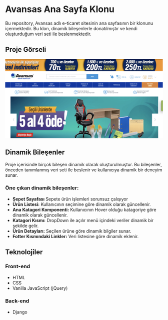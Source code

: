 # Avansas Ana Sayfa Klonu

Bu repository, Avansas adlı e-ticaret sitesinin ana sayfasının bir klonunu içermektedir. Bu klon, dinamik bileşenlerle donatılmıştır ve kendi oluşturduğum veri seti ile beslenmektedir.

## Proje Görseli

![Proje Görseli](./client/images/repository-image.png)

## Dinamik Bileşenler

Proje içerisinde birçok bileşen dinamik olarak oluşturulmuştur. Bu bileşenler, önceden tanımlanmış veri seti ile beslenir ve kullanıcıya dinamik bir deneyim sunar.

### Öne çıkan dinamik bileşenler:
- **Sepet Sayafası** Sepete ürün işlemleri sorunsuz çalışıyor 
- **Ürün Listesi:** Kullanıcının seçimine göre dinamik olarak güncellenir.
- **Ana Katagori Komponenti:** Kullanıcının Hover olduğu katagoriye göre dinamik olarak güncellenir.
- **Katagori Kısmı:** DropDown ile açılır menü içindeki veriler dinamik bir şekilde gelir.
- **Ürün Detayları:** Seçilen ürüne göre dinamik bilgiler sunar.
- **Fotter Kısmındaki Linkler:** Veri listesine göre dinamik eklenir.

## Teknolojiler

### Front-end
  - HTML
  - CSS
  -  Vanilla JavaScript (jQuery)

### Back-end 
  - Django
